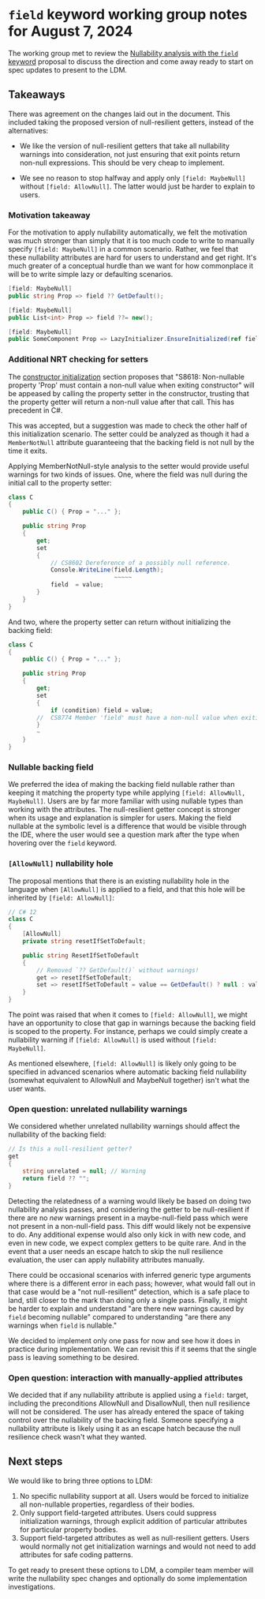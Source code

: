 # `field` keyword working group notes for August 7, 2024

The working group met to review the [Nullability analysis with the `field` keyword](FK-2024-08-07%20Nullability%20analysis%20with%20the%20`field`%20keyword.md) proposal to discuss the direction and come away ready to start on spec updates to present to the LDM.

## Takeaways

There was agreement on the changes laid out in the document. This included taking the proposed version of null-resilient getters, instead of the alternatives:

- We like the version of null-resilient getters that take all nullability warnings into consideration, not just ensuring that exit points return non-null expressions. This should be very cheap to implement.

- We see no reason to stop halfway and apply only `[field: MaybeNull]` without `[field: AllowNull]`. The latter would just be harder to explain to users.

### Motivation takeaway

For the motivation to apply nullability automatically, we felt the motivation was much stronger than simply that it is too much code to write to manually specify `[field: MaybeNull]` in a common scenario. Rather, we feel that these nullability attributes are hard for users to understand and get right. It's much greater of a conceptual hurdle than we want for how commonplace it will be to write simple lazy or defaulting scenarios.

```cs
[field: MaybeNull]
public string Prop => field ?? GetDefault();

[field: MaybeNull]
public List<int> Prop => field ??= new();

[field: MaybeNull]
public SomeComponent Prop => LazyInitializer.EnsureInitialized(ref field);
```

### Additional NRT checking for setters

The [constructor initialization](FK-2024-08-07%20Nullability%20analysis%20with%20the%20`field`%20keyword.md#constructor-initialization) section proposes that "S8618: Non-nullable property 'Prop' must contain a non-null value when exiting constructor" will be appeased by calling the property setter in the constructor, trusting that the property getter will return a non-null value after that call. This has precedent in C#.

This was accepted, but a suggestion was made to check the other half of this initialization scenario. The setter could be analyzed as though it had a `MemberNotNull` attribute guaranteeing that the backing field is not null by the time it exits.

Applying MemberNotNull-style analysis to the setter would provide useful warnings for two kinds of issues. One, where the field was null during the initial call to the property setter:

```cs
class C
{
    public C() { Prop = "..." };

    public string Prop
    {
        get;
        set
        {
            // CS8602 Dereference of a possibly null reference.
            Console.WriteLine(field.Length);
                              ~~~~~
            field  = value;
        }
    }
}
```

And two, where the property setter can return without initializing the backing field:

```cs
class C
{
    public C() { Prop = "..." };

    public string Prop
    {
        get;
        set
        {
            if (condition) field = value;
        //  CS8774 Member 'field' must have a non-null value when exiting.
        }
        ~
    }
}
```

### Nullable backing field

We preferred the idea of making the backing field nullable rather than keeping it matching the property type while applying `[field: AllowNull, MaybeNull]`. Users are by far more familiar with using nullable types than working with the attributes. The null-resilient getter concept is stronger when its usage and explanation is simpler for users. Making the field nullable at the symbolic level is a difference that would be visible through the IDE, where the user would see a question mark after the type when hovering over the `field` keyword.

### `[AllowNull]` nullability hole

The proposal mentions that there is an existing nullability hole in the language when `[AllowNull]` is applied to a field, and that this hole will be inherited by `[field: AllowNull]`:

```cs
// C# 12
class C
{
    [AllowNull]
    private string resetIfSetToDefault;

    public string ResetIfSetToDefault
    {
        // Removed `?? GetDefault()` without warnings!
        get => resetIfSetToDefault; 
        set => resetIfSetToDefault = value == GetDefault() ? null : value;
    }
}
```

The point was raised that when it comes to `[field: AllowNull]`, we might have an opportunity to close that gap in warnings because the backing field is scoped to the property. For instance, perhaps we could simply create a nullability warning if `[field: AllowNull]` is used without `[field: MaybeNull]`.

As mentioned elsewhere, `[field: AllowNull]` is likely only going to be specified in advanced scenarios where automatic backing field nullability (somewhat equivalent to AllowNull and MaybeNull together) isn't what the user wants.

### Open question: unrelated nullability warnings

We considered whether unrelated nullability warnings should affect the nullability of the backing field:

```cs
// Is this a null-resilient getter?
get
{
    string unrelated = null; // Warning
    return field ?? "";
}
```

Detecting the relatedness of a warning would likely be based on doing two nullability analysis passes, and considering the getter to be null-resilient if there are no _new_ warnings present in a maybe-null-field pass which were not present in a non-null-field pass. This diff would likely not be expensive to do. Any additional expense would also only kick in with new code, and even in new code, we expect complex getters to be quite rare. And in the event that a user needs an escape hatch to skip the null resilience evaluation, the user can apply nullability attributes manually.

There could be occasional scenarios with inferred generic type arguments where there is a different error in each pass; however, what would fall out in that case would be a "not null-resilient" detection, which is a safe place to land, still closer to the mark than doing only a single pass. Finally, it might be harder to explain and understand "are there new warnings caused by `field` becoming nullable" compared to understanding "are there any warnings when `field` is nullable."

We decided to implement only one pass for now and see how it does in practice during implementation. We can revisit this if it seems that the single pass is leaving something to be desired.

### Open question: interaction with manually-applied attributes

We decided that if any nullability attribute is applied using a `field:` target, including the preconditions AllowNull and DisallowNull, then null resilience will not be considered. The user has already entered the space of taking control over the nullability of the backing field. Someone specifying a nullability attribute is likely using it as an escape hatch because the null resilience check wasn't what they wanted.

## Next steps

We would like to bring three options to LDM:
1. No specific nullability support at all.  Users would be forced to initialize all non-nullable properties, regardless of their bodies.
2. Only support field-targeted attributes.  Users could suppress initialization warnings, through explicit addition of particular attributes for particular property bodies.
3. Support field-targeted attributes as well as null-resilient getters.  Users would normally not get initialization warnings and would not need to add attributes for safe coding patterns.

To get ready to present these options to LDM, a compiler team member will write the nullability spec changes and optionally do some implementation investigations.
